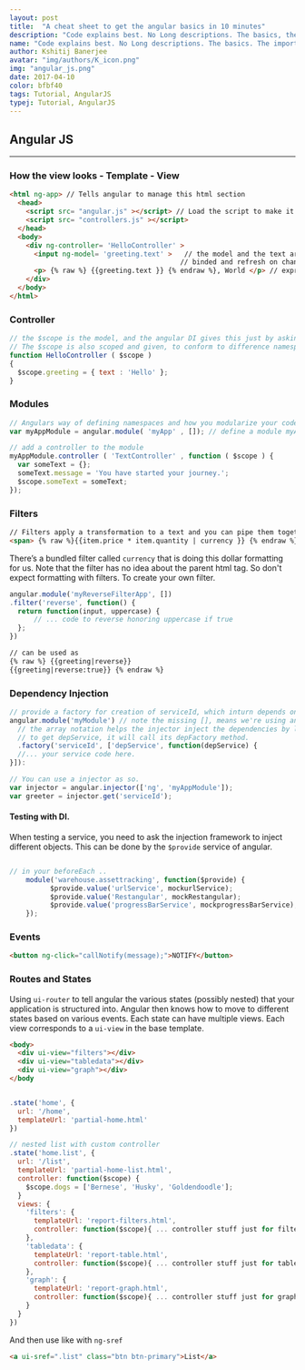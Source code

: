 ```yaml
---
layout: post
title:  "A cheat sheet to get the angular basics in 10 minutes"
description: "Code explains best. No Long descriptions. The basics, the important stuff laid out."
name: "Code explains best. No Long descriptions. The basics. The important stuff laid out."
author: Kshitij Banerjee
avatar: "img/authors/K_icon.png"
img: "angular_js.png"
date: 2017-04-10
color: bfbf40
tags: Tutorial, AngularJS
typej: Tutorial, AngularJS
---
```


## Angular JS
- - - - - - - - -

### How the view looks - Template - View

~~~~ html
<html ng-app> // Tells angular to manage this html section
  <head>
    <script src= "angular.js" ></script> // Load the script to make it work
    <script src= "controllers.js" ></script>
  </head>
  <body>
    <div ng-controller= 'HelloController' >
      <input ng-model= 'greeting.text' >   // the model and the text are automatically data
                                          // binded and refresh on change automagically
      <p> {% raw %} {{greeting.text }} {% endraw %}, World </p> // expression between double braces is evaluated
    </div>
  </body>
</html>
~~~~


### Controller

~~~~~ javascript
// the $scope is the model, and the angular DI gives this just by asking
// The $scope is also scoped and given, to conform to difference namespaces
function HelloController ( $scope )
{
  $scope.greeting = { text : 'Hello' };
}
~~~~~

### Modules

~~~~~~~ javascript
// Angulars way of defining namespaces and how you modularize your code
var myAppModule = angular.module( 'myApp' , []); // define a module myApp

// add a controller to the module
myAppModule.controller ( 'TextController' , function ( $scope ) {
  var someText = {};
  someText.message = 'You have started your journey.';
  $scope.someText = someText;
});
~~~~~~~

### Filters

~~~~~ html
// Filters apply a transformation to a text and you can pipe them together
<span> {% raw %}{{item.price * item.quantity | currency }} {% endraw %}   </span>
~~~~~

There’s a bundled filter called `currency` that is doing this dollar formatting for us.
Note that the filter has no idea about the parent html tag. So don't expect formatting with filters.
To create your own filter.

~~~~~ javascript
angular.module('myReverseFilterApp', [])
.filter('reverse', function() {
  return function(input, uppercase) {
      // ... code to reverse honoring uppercase if true
  };
})
~~~~~

~~~~~ html
// can be used as
{% raw %} {{greeting|reverse}}
{{greeting|reverse:true}} {% endraw %}
~~~~~

### Dependency Injection

~~~~~~ javascript
// provide a factory for creation of serviceId, which inturn depends on depService
angular.module('myModule') // note the missing [], means we're using an existing module not creating one.
  // the array notation helps the injector inject the dependencies by looking at the names before the function call to know what to instantiate;
  // to get depService, it will call its depFactory method.
  .factory('serviceId', ['depService', function(depService) {
  //... your service code here.
}]):
~~~~~~

~~~~~ javascript
// You can use a injector as so.
var injector = angular.injector(['ng', 'myAppModule']);
var greeter = injector.get('serviceId');
~~~~~


#### Testing with DI.

When testing a service, you need to ask the injection framework to inject different objects.
This can be done by the `$provide` service of angular.

~~~~~ javascript

// in your beforeEach ..
    module('warehouse.assettracking', function($provide) {
          $provide.value('urlService', mockurlService);
          $provide.value('Restangular', mockRestangular);
          $provide.value('progressBarService', mockprogressBarService);
    });
~~~~~

### Events

~~~~~ html
<button ng-click="callNotify(message);">NOTIFY</button>
~~~~~

### Routes and States
Using `ui-router` to tell angular the various states (possibly nested) that your application is structured into.
Angular then knows how to move to different states based on various events.
Each state can have multiple views. Each view corresponds to a `ui-view` in the base template.
~~~~~ html
<body>
  <div ui-view="filters"></div>
  <div ui-view="tabledata"></div>
  <div ui-view="graph"></div>
</body
~~~~~

~~~~~~~ javascript

.state('home', {
  url: '/home',
  templateUrl: 'partial-home.html'
})

// nested list with custom controller
.state('home.list', {
  url: '/list',
  templateUrl: 'partial-home-list.html',
  controller: function($scope) {
    $scope.dogs = ['Bernese', 'Husky', 'Goldendoodle'];
  }
  views: {
    'filters': {
      templateUrl: 'report-filters.html',
      controller: function($scope){ ... controller stuff just for filters view ... }
    },
    'tabledata': {
      templateUrl: 'report-table.html',
      controller: function($scope){ ... controller stuff just for tabledata view ... }
    },
    'graph': {
      templateUrl: 'report-graph.html',
      controller: function($scope){ ... controller stuff just for graph view ... }
    }
  }
})
~~~~~~~


And then use like with `ng-sref`
~~~~~ html
<a ui-sref=".list" class="btn btn-primary">List</a>
~~~~~


